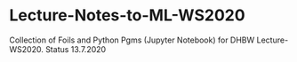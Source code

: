 # Lecture-Notes-to-ML-WS2020
Collection of Foils and Python Pgms (Jupyter Notebook) for DHBW Lecture-WS2020.
Status 13.7.2020
